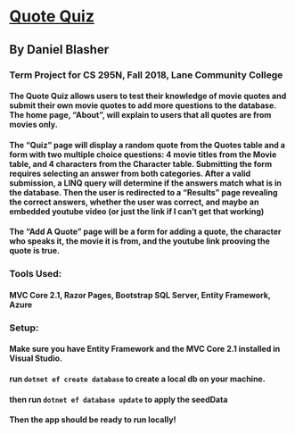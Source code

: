 # [Quote Quiz](https://quotequiz.azurewebsites.net/)
## By Daniel Blasher
### Term Project for CS 295N, Fall 2018, Lane Community College

#### The Quote Quiz allows users to test their knowledge of movie quotes and submit their own movie quotes to add more questions to the database. The home page, “About”, will explain to users that all quotes are from movies only.

#### The “Quiz” page will display a random quote from the Quotes table and a form with two multiple choice questions: 4 movie titles from the Movie table, and 4 characters from the Character table. Submitting the form requires selecting an answer from both categories. After a valid submission, a LINQ query will determine if the answers match what is in the database. Then the user is redirected to a “Results” page revealing the correct answers, whether the user was correct, and maybe an embedded youtube video (or just the link if I can’t get that working)
#### The “Add A Quote” page will be a form for adding a quote, the character who speaks it, the movie it is from, and the youtube link prooving the quote is true.

### Tools Used:
#### MVC Core 2.1, Razor Pages, Bootstrap SQL Server, Entity Framework, Azure

### Setup:
#### Make sure you have Entity Framework and the MVC Core 2.1 installed in Visual Studio.
#### run `dotnet ef create database` to create a local db on your machine.
#### then run `dotnet ef database update` to apply the seedData
#### Then the app should be ready to run locally!

